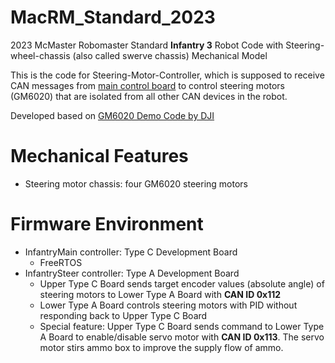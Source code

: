 # MacRM_Standard_2023
2023 McMaster Robomaster Standard **Infantry 3** Robot Code with Steering-wheel-chassis (also called swerve chassis) Mechanical Model

This is the code for Steering-Motor-Controller, which is supposed to receive CAN messages from [main control board](https://github.com/macrobomastercontrolteam/Infantry_1_4Mecanum) to control steering motors (GM6020) that are isolated from all other CAN devices in the robot.

Developed based on [GM6020 Demo Code by DJI](https://www.robomaster.com/en-US/products/components/general/gm6020)

# Mechanical Features
- Steering motor chassis: four GM6020 steering motors

# Firmware Environment
- InfantryMain controller: Type C Development Board
    - FreeRTOS
- InfantrySteer controller: Type A Development Board
    - Upper Type C Board sends target encoder values (absolute angle) of steering motors to Lower Type A Board with **CAN ID 0x112**
    - Lower Type A Board controls steering motors with PID without responding back to Upper Type C Board
    - Special feature: Upper Type C Board sends command to Lower Type A Board to enable/disable servo motor with **CAN ID 0x113**. The servo motor stirs ammo box to improve the supply flow of ammo.